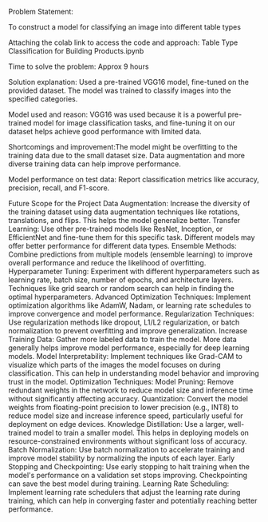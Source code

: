 Problem Statement:

To construct a model for classifying an image into different table types

Attaching the colab link to access the code and approach:
Table Type Classification for Building Products.ipynb

Time to solve the problem: Approx 9  hours 

Solution explanation: Used a pre-trained VGG16 model, fine-tuned on the provided dataset. The model was trained to classify images into the specified categories.

Model used and reason: VGG16 was used because it is a powerful pre-trained model for image classification tasks, and fine-tuning it on our dataset helps achieve good performance with limited data.

Shortcomings and improvement:The model might be overfitting to the training data due to the small dataset size. Data augmentation and more diverse training data can help improve performance.

Model performance on test data: Report classification metrics like accuracy, precision, recall, and F1-score.

Future Scope for the Project
Data Augmentation:
Increase the diversity of the training dataset using data augmentation techniques like rotations, translations, and flips. This helps the model generalize better.
Transfer Learning:
Use other pre-trained models like ResNet, Inception, or EfficientNet and fine-tune them for this specific task. Different models may offer better performance for different data types.
Ensemble Methods:
Combine predictions from multiple models (ensemble learning) to improve overall performance and reduce the likelihood of overfitting.
Hyperparameter Tuning:
Experiment with different hyperparameters such as learning rate, batch size, number of epochs, and architecture layers. Techniques like grid search or random search can help in finding the optimal hyperparameters.
Advanced Optimization Techniques:
Implement optimization algorithms like AdamW, Nadam, or learning rate schedules to improve convergence and model performance.
Regularization Techniques:
Use regularization methods like dropout, L1/L2 regularization, or batch normalization to prevent overfitting and improve generalization.
Increase Training Data:
Gather more labeled data to train the model. More data generally helps improve model performance, especially for deep learning models.
Model Interpretability:
Implement techniques like Grad-CAM to visualize which parts of the images the model focuses on during classification. This can help in understanding model behavior and improving trust in the model.
Optimization Techniques:
Model Pruning:
Remove redundant weights in the network to reduce model size and inference time without significantly affecting accuracy.
Quantization:
Convert the model weights from floating-point precision to lower precision (e.g., INT8) to reduce model size and increase inference speed, particularly useful for deployment on edge devices.
Knowledge Distillation:
Use a larger, well-trained model to train a smaller model. This helps in deploying models on resource-constrained environments without significant loss of accuracy.
Batch Normalization:
Use batch normalization to accelerate training and improve model stability by normalizing the inputs of each layer.
Early Stopping and Checkpointing:
Use early stopping to halt training when the model's performance on a validation set stops improving. Checkpointing can save the best model during training.
Learning Rate Scheduling:
Implement learning rate schedulers that adjust the learning rate during training, which can help in converging faster and potentially reaching better performance.
